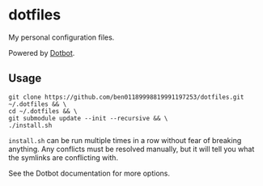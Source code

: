 # dotfiles

My personal configuration files.

Powered by [Dotbot](https://github.com/anishathalye/dotbot).

## Usage

```
git clone https://github.com/ben01189998819991197253/dotfiles.git ~/.dotfiles && \
cd ~/.dotfiles && \
git submodule update --init --recursive && \
./install.sh
```

`install.sh` can be run multiple times in a row without fear of breaking anything. Any conflicts must be resolved manually, but it will tell you what the symlinks are conflicting with.

See the Dotbot documentation for more options.
